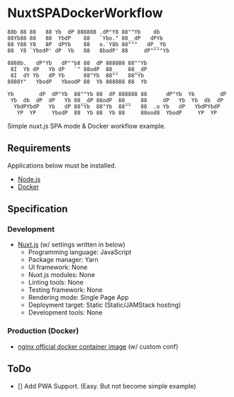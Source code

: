 # NuxtSPADockerWorkflow

```
88b 88 88   88 Yb  dP 888888 .dP"Y8 88""Yb    db
88Yb88 88   88  YbdP    88   `Ybo." 88__dP   dPYb
88 Y88 Y8   8P  dPYb    88   o.`Y8b 88"""   dP__Yb
88  Y8 `YbodP' dP  Yb   88   8bodP' 88     dP""""Yb

8888b.   dP"Yb   dP""b8 88  dP 888888 88""Yb
 8I  Yb dP   Yb dP   `" 88odP  88__   88__dP
 8I  dY Yb   dP Yb      88"Yb  88""   88"Yb
8888Y"   YbodP   YboodP 88  Yb 888888 88  Yb

Yb        dP  dP"Yb  88""Yb 88  dP 888888 88      dP"Yb  Yb        dP
 Yb  db  dP  dP   Yb 88__dP 88odP  88__   88     dP   Yb  Yb  db  dP
  YbdPYbdP   Yb   dP 88"Yb  88"Yb  88""   88  .o Yb   dP   YbdPYbdP
   YP  YP     YbodP  88  Yb 88  Yb 88     88ood8  YbodP     YP  YP
```

Simple nuxt.js SPA mode &amp; Docker workflow example.

## Requirements

Applications below must be installed.

- [Node.js](https://nodejs.org/)
- [Docker](https://www.docker.com/)

## Specification

### Development

- [Nuxt.js](https://nuxtjs.org/) (w/ settings written in below)
  - Programming language: JavaScript
  - Package manager: Yarn
  - UI framework: None
  - Nuxt.js modules: None
  - Linting tools: None
  - Testing framework: None
  - Rendering mode: Single Page App
  - Deployment target: Static (Static/JAMStack hosting)
  - Development tools: None

### Production (Docker)

- [nginx official docker container image](https://hub.docker.com/_/nginx) (w/ custom conf)

## ToDo

- [] Add PWA Support. (Easy. But not become simple example)

